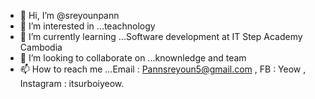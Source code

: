 - 👋 Hi, I’m @sreyounpann
- 👀 I’m interested in ...teachnology
- 🌱 I’m currently learning ...Software development at IT Step Academy Cambodia
- 💞️ I’m looking to collaborate on ...knownledge and team
- 📫 How to reach me ...Email : Pannsreyoun5@gmail.com , FB : Yeow , Instagram : itsurboiyeow.

<!---
sreyounpann/sreyounpann is a ✨ special ✨ repository because its `README.md` (this file) appears on your GitHub profile.
You can click the Preview link to take a look at your changes.
--->
